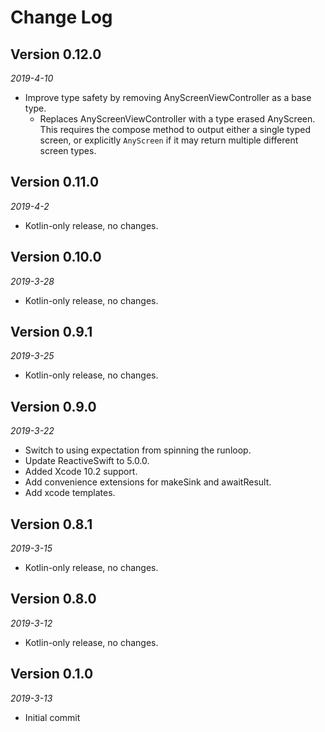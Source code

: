 Change Log
==========

## Version 0.12.0

_2019-4-10_

 * Improve type safety by removing AnyScreenViewController as a base type.
    * Replaces AnyScreenViewController with a type erased AnyScreen. This requires the compose method to output either a single typed screen, or explicitly `AnyScreen` if it may return multiple different screen types.

## Version 0.11.0

_2019-4-2_

 * Kotlin-only release, no changes.

## Version 0.10.0

_2019-3-28_

 * Kotlin-only release, no changes.

## Version 0.9.1

_2019-3-25_

 * Kotlin-only release, no changes.

## Version 0.9.0

_2019-3-22_

 * Switch to using expectation from spinning the runloop.
 * Update ReactiveSwift to 5.0.0.
 * Added Xcode 10.2 support.
 * Add convenience extensions for makeSink and awaitResult.
 * Add xcode templates.

## Version 0.8.1

_2019-3-15_

 * Kotlin-only release, no changes.

## Version 0.8.0

_2019-3-12_

 * Kotlin-only release, no changes.

## Version 0.1.0

_2019-3-13_

 * Initial commit
 